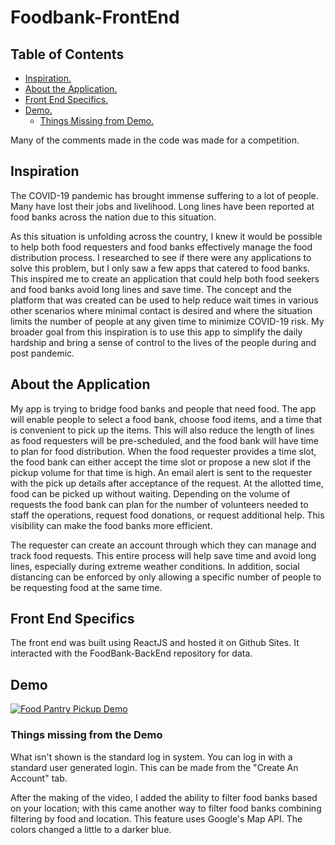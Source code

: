 # Foodbank-FrontEnd

## Table of Contents

* [ Inspiration. ](#inspiration)
* [ About the Application. ](#about-the-application)
* [ Front End Specifics. ](#front-end-specifics)
* [ Demo. ](#demo)
    * [ Things Missing from Demo. ](#things-missing-from-the-demo)


Many of the comments made in the code was made for a competition.

## Inspiration
The COVID-19 pandemic has brought immense suffering to a lot of people. Many have lost their jobs and livelihood. 
Long lines have been reported at food banks across the nation due to this situation.

As this situation is unfolding across the country, I knew it would be possible to help both food requesters and food
banks effectively manage the food distribution process. I researched to see if there were any applications to solve this
problem, but I only saw a few apps that catered to food banks. This inspired me to create an application that could help
both food seekers and food banks avoid long lines and save time. The concept and the platform that was created can be
used to help reduce wait times in various other scenarios where minimal contact is desired and where the situation
limits the number of people at any given time to minimize COVID-19 risk. My broader goal from this inspiration is to use
this app to simplify the daily hardship and bring a sense of control to the lives of the people during and post pandemic.

## About the Application
My app is trying to bridge food banks and people that need food. The app will enable people to select a food bank, choose
food items, and a time that is convenient to pick up the items. This will also reduce the length of lines as food requesters
will be pre-scheduled, and the food bank will have time to plan for food distribution. When the food requester provides
a time slot, the food bank can either accept the time slot or propose a new slot if the pickup volume for that time is high.
An email alert is sent to the requester with the pick up details after acceptance of the request. At the allotted time,
food can be picked up without waiting. Depending on the volume of requests the food bank can plan for the number of
volunteers needed to staff the operations, request food donations, or request additional help. This visibility can make the food banks more efficient.

The requester can create an account through which they can manage and track food requests. This entire process will help
save time and avoid long lines, especially during extreme weather conditions. In addition, social distancing can be
enforced by only allowing a specific number of people to be requesting food at the same time.

## Front End Specifics

The front end was built using ReactJS and hosted it on Github Sites. It interacted with the FoodBank-BackEnd repository for data.

## Demo
[![Food Pantry Pickup Demo](https://res.cloudinary.com/marcomontalbano/image/upload/v1637882133/video_to_markdown/images/youtube--XiUyRUu7idQ-c05b58ac6eb4c4700831b2b3070cd403.jpg)](https://youtu.be/XiUyRUu7idQ "Food Pantry Pickup Demo")

### Things missing from the Demo
What isn't shown is the standard log in system. You can log in with a standard user generated login. This can be made 
from the "Create An Account" tab.

After the making of the video, I added the ability to filter food banks based on your location; with this came another
way to filter food banks combining filtering by food and location. This feature uses Google's
Map API. The colors changed a little to a darker blue.
